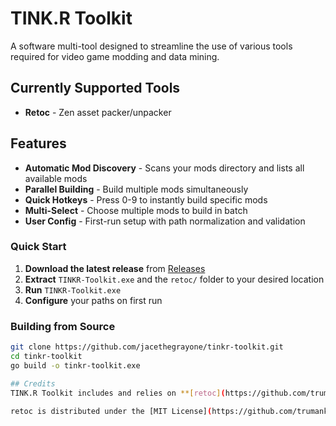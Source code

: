 # TINK.R Toolkit
A software multi-tool designed to streamline the use of various tools required for video game modding and data mining.

## Currently Supported Tools
- **Retoc** - Zen asset packer/unpacker


## Features
- **Automatic Mod Discovery** - Scans your mods directory and lists all available mods
- **Parallel Building** - Build multiple mods simultaneously
- **Quick Hotkeys** - Press 0-9 to instantly build specific mods
- **Multi-Select** - Choose multiple mods to build in batch
- **User Config** - First-run setup with path normalization and validation


### Quick Start
1. **Download the latest release** from [Releases](https://github.com/JaceTheGrayOne/TINKR-Toolkit/releases)
2. **Extract** `TINKR-Toolkit.exe` and the `retoc/` folder to your desired location
3. **Run** `TINKR-Toolkit.exe`
4. **Configure** your paths on first run

### Building from Source
```bash
git clone https://github.com/jacethegrayone/tinkr-toolkit.git
cd tinkr-toolkit
go build -o tinkr-toolkit.exe

## Credits
TINK.R Toolkit includes and relies on **[retoc](https://github.com/trumank/retoc)**, an Unreal Engine asset packer/unpacker created by [trumank](https://github.com/trumank).

retoc is distributed under the [MIT License](https://github.com/trumank/retoc/blob/main/LICENSE).